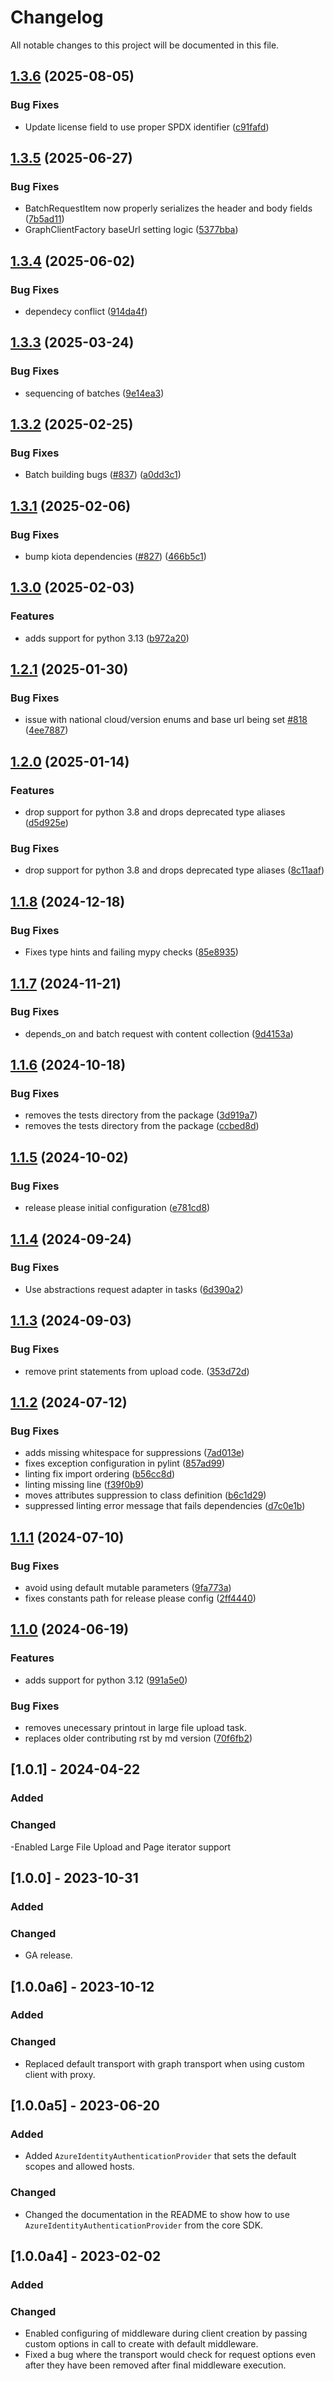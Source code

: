 # Changelog

All notable changes to this project will be documented in this file.

## [1.3.6](https://github.com/microsoftgraph/msgraph-sdk-python-core/compare/v1.3.5...v1.3.6) (2025-08-05)


### Bug Fixes

* Update license field to use proper SPDX identifier ([c91fafd](https://github.com/microsoftgraph/msgraph-sdk-python-core/commit/c91fafd15466c74102f0f01b5bb6740222edbf99))

## [1.3.5](https://github.com/microsoftgraph/msgraph-sdk-python-core/compare/v1.3.4...v1.3.5) (2025-06-27)


### Bug Fixes

* BatchRequestItem now properly serializes the header and body fields ([7b5ad11](https://github.com/microsoftgraph/msgraph-sdk-python-core/commit/7b5ad1130f16438579e160aaea1d3aae000b96b6))
* GraphClientFactory baseUrl setting logic ([5377bba](https://github.com/microsoftgraph/msgraph-sdk-python-core/commit/5377bbafdfbd68d9467bf12c1ccdb40e13c4e374))

## [1.3.4](https://github.com/microsoftgraph/msgraph-sdk-python-core/compare/v1.3.3...v1.3.4) (2025-06-02)


### Bug Fixes

* dependecy conflict ([914da4f](https://github.com/microsoftgraph/msgraph-sdk-python-core/commit/914da4fc7c5a65a80fbf2411cc5ab4cf333a5e14))

## [1.3.3](https://github.com/microsoftgraph/msgraph-sdk-python-core/compare/v1.3.2...v1.3.3) (2025-03-24)


### Bug Fixes

* sequencing of batches ([9e14ea3](https://github.com/microsoftgraph/msgraph-sdk-python-core/commit/9e14ea3bb3126df47a62ed026ecbd5af471a15e3))

## [1.3.2](https://github.com/microsoftgraph/msgraph-sdk-python-core/compare/v1.3.1...v1.3.2) (2025-02-25)


### Bug Fixes

* Batch building bugs ([#837](https://github.com/microsoftgraph/msgraph-sdk-python-core/issues/837)) ([a0dd3c1](https://github.com/microsoftgraph/msgraph-sdk-python-core/commit/a0dd3c18d39f9cadbba25109345ee7be8a810a99))

## [1.3.1](https://github.com/microsoftgraph/msgraph-sdk-python-core/compare/v1.3.0...v1.3.1) (2025-02-06)


### Bug Fixes

* bump kiota dependencies ([#827](https://github.com/microsoftgraph/msgraph-sdk-python-core/issues/827)) ([466b5c1](https://github.com/microsoftgraph/msgraph-sdk-python-core/commit/466b5c119851debfcf5a1ab6d36f145abc36caaf))

## [1.3.0](https://github.com/microsoftgraph/msgraph-sdk-python-core/compare/v1.2.1...v1.3.0) (2025-02-03)


### Features

* adds support for python 3.13 ([b972a20](https://github.com/microsoftgraph/msgraph-sdk-python-core/commit/b972a2073cd7d272455161209da4f031b50e7a2d))

## [1.2.1](https://github.com/microsoftgraph/msgraph-sdk-python-core/compare/v1.2.0...v1.2.1) (2025-01-30)


### Bug Fixes

* issue with national cloud/version enums and base url being set [#818](https://github.com/microsoftgraph/msgraph-sdk-python-core/issues/818) ([4ee7887](https://github.com/microsoftgraph/msgraph-sdk-python-core/commit/4ee78873cfe176c38e84c4f1d7f469c73eb6dff6))

## [1.2.0](https://github.com/microsoftgraph/msgraph-sdk-python-core/compare/v1.1.8...v1.2.0) (2025-01-14)


### Features

* drop support for python 3.8 and drops deprecated type aliases ([d5d925e](https://github.com/microsoftgraph/msgraph-sdk-python-core/commit/d5d925e35d1a3a20be3e106ee55ec253d1599ebd))


### Bug Fixes

* drop support for python 3.8 and drops deprecated type aliases ([8c11aaf](https://github.com/microsoftgraph/msgraph-sdk-python-core/commit/8c11aaf50f9b62bca2b863b0881dc3ccde7e9f37))

## [1.1.8](https://github.com/microsoftgraph/msgraph-sdk-python-core/compare/v1.1.7...v1.1.8) (2024-12-18)


### Bug Fixes

* Fixes type hints and failing mypy checks ([85e8935](https://github.com/microsoftgraph/msgraph-sdk-python-core/commit/85e8935971adef13d4f5d1e55970c570ad267dda))

## [1.1.7](https://github.com/microsoftgraph/msgraph-sdk-python-core/compare/v1.1.6...v1.1.7) (2024-11-21)


### Bug Fixes

* depends_on and batch request with content collection ([9d4153a](https://github.com/microsoftgraph/msgraph-sdk-python-core/commit/9d4153a1b0ce29ed0213f81bb4bd3191125304e5))

## [1.1.6](https://github.com/microsoftgraph/msgraph-sdk-python-core/compare/v1.1.5...v1.1.6) (2024-10-18)


### Bug Fixes

* removes the tests directory from the package ([3d919a7](https://github.com/microsoftgraph/msgraph-sdk-python-core/commit/3d919a7f88c82bcebcbe093d9606906b56e0b416))
* removes the tests directory from the package ([ccbed8d](https://github.com/microsoftgraph/msgraph-sdk-python-core/commit/ccbed8df3a9d9165b81f2f8af80282eeb2814907))

## [1.1.5](https://github.com/microsoftgraph/msgraph-sdk-python-core/compare/v1.1.4...v1.1.5) (2024-10-02)


### Bug Fixes

* release please initial configuration ([e781cd8](https://github.com/microsoftgraph/msgraph-sdk-python-core/commit/e781cd81156622b59a5b3c48fdf70995379d08a0))

## [1.1.4](https://github.com/microsoftgraph/msgraph-sdk-python-core/compare/v1.1.3...v1.1.4) (2024-09-24)


### Bug Fixes

* Use abstractions request adapter in tasks ([6d390a2](https://github.com/microsoftgraph/msgraph-sdk-python-core/commit/6d390a2a5dea74d137f907cabf8b520100c5b1a8))

## [1.1.3](https://github.com/microsoftgraph/msgraph-sdk-python-core/compare/v1.1.2...v1.1.3) (2024-09-03)


### Bug Fixes

* remove print statements from upload code. ([353d72d](https://github.com/microsoftgraph/msgraph-sdk-python-core/commit/353d72da513e0c5b809d31a8d921de0a0bde10be))

## [1.1.2](https://github.com/microsoftgraph/msgraph-sdk-python-core/compare/v1.1.1...v1.1.2) (2024-07-12)


### Bug Fixes

* adds missing whitespace for suppressions ([7ad013e](https://github.com/microsoftgraph/msgraph-sdk-python-core/commit/7ad013e52190ab607dfe82c86ae68c87e7abe4cc))
* fixes exception configuration in pylint ([857ad99](https://github.com/microsoftgraph/msgraph-sdk-python-core/commit/857ad9950a0200dbe69d4b96052725624fbe8833))
* linting fix import ordering ([b56cc8d](https://github.com/microsoftgraph/msgraph-sdk-python-core/commit/b56cc8d11221166fbd4c8002dfdf9eb027968b5e))
* linting missing line ([f39f0b9](https://github.com/microsoftgraph/msgraph-sdk-python-core/commit/f39f0b9b68f94b91c6b179f5f65db960922ecc77))
* moves attributes suppression to class definition ([b6c1d29](https://github.com/microsoftgraph/msgraph-sdk-python-core/commit/b6c1d29777829aedf50cadf994e9b8ea68d8ed4a))
* suppressed linting error message that fails dependencies ([d7c0e1b](https://github.com/microsoftgraph/msgraph-sdk-python-core/commit/d7c0e1b901ffb0970eb6b94dd623dda41995a772))

## [1.1.1](https://github.com/microsoftgraph/msgraph-sdk-python-core/compare/v1.1.0...v1.1.1) (2024-07-10)


### Bug Fixes

* avoid using default mutable parameters ([9fa773a](https://github.com/microsoftgraph/msgraph-sdk-python-core/commit/9fa773a7ca92f916a6eb593f033322d5a1918a10))
* fixes constants path for release please config ([2ff4440](https://github.com/microsoftgraph/msgraph-sdk-python-core/commit/2ff4440a18347feb173a40010ab4d9910717c6b6))

## [1.1.0](https://github.com/microsoftgraph/msgraph-sdk-python-core/compare/v1.0.1...v1.1.0) (2024-06-19)


### Features

* adds support for python 3.12 ([991a5e0](https://github.com/microsoftgraph/msgraph-sdk-python-core/commit/991a5e0bc2ea4db108a127a1d079967b97ae1280))


### Bug Fixes

* removes unecessary printout in large file upload task.
* replaces older contributing rst by md version ([70f6fb2](https://github.com/microsoftgraph/msgraph-sdk-python-core/commit/70f6fb25e612b7d01abba27c6c43ca43f166dcbf))

## [1.0.1] - 2024-04-22

### Added

### Changed

 -Enabled Large File Upload and Page iterator support

## [1.0.0] - 2023-10-31

### Added

### Changed

- GA release.

## [1.0.0a6] - 2023-10-12

### Added

### Changed

- Replaced default transport with graph transport when using custom client with proxy.

## [1.0.0a5] - 2023-06-20

### Added

- Added `AzureIdentityAuthenticationProvider` that sets the default scopes and allowed hosts.

### Changed

- Changed the documentation in the README to show how to use `AzureIdentityAuthenticationProvider` from the core SDK.

## [1.0.0a4] - 2023-02-02

### Added

### Changed

- Enabled configuring of middleware during client creation by passing custom options in call to create with default middleware.
- Fixed a bug where the transport would check for request options even after they have been removed after final middleware execution.
